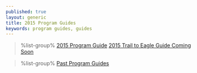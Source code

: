 ```yaml
---
published: true
layout: generic
title: 2015 Program Guides
keywords: program guides, guides
---
```


> %list-group%
> <a href="{{ site.url }}/pdf/2015/program-guide.pdf" class="list-group-item">2015 Program Guide</a>
> <a href="#" class="list-group-item">2015 Trail to Eagle Guide Coming Soon</a>

> %list-group%
> <a href="archive/" class="list-group-item">Past Program Guides</a>
